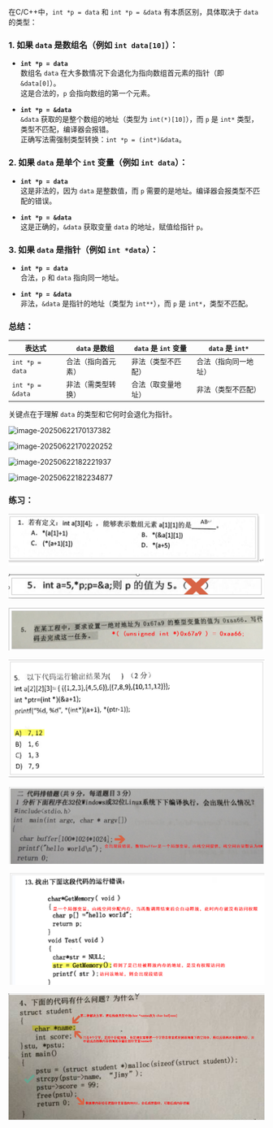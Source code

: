 在C/C++中，`int *p = data` 和 `int *p = &data` 有本质区别，具体取决于 `data` 的类型：

### 1. 如果 `data` 是数组名（例如 `int data[10]`）：

- **`int *p = data`**  
  数组名 `data` 在大多数情况下会退化为指向数组首元素的指针（即 `&data[0]`）。  
  这是合法的，`p` 会指向数组的第一个元素。

- **`int *p = &data`**  
  `&data` 获取的是整个数组的地址（类型为 `int(*)[10]`），而 `p` 是 `int*` 类型，类型不匹配，编译器会报错。  
  正确写法需强制类型转换：`int *p = (int*)&data`。

### 2. 如果 `data` 是单个 `int` 变量（例如 `int data`）：

- **`int *p = data`**  
  这是非法的，因为 `data` 是整数值，而 `p` 需要的是地址。编译器会报类型不匹配的错误。

- **`int *p = &data`**  
  这是正确的，`&data` 获取变量 `data` 的地址，赋值给指针 `p`。

### 3. 如果 `data` 是指针（例如 `int *data`）：

- **`int *p = data`**  
  合法，`p` 和 `data` 指向同一地址。

- **`int *p = &data`**  
  非法，`&data` 是指针的地址（类型为 `int**`），而 `p` 是 `int*`，类型不匹配。

### 总结：
| 表达式           | `data` 是数组      | `data` 是 `int` 变量 | `data` 是 `int*`     |
| ---------------- | ------------------ | -------------------- | -------------------- |
| `int *p = data`  | 合法（指向首元素） | 非法（类型不匹配）   | 合法（指向同一地址） |
| `int *p = &data` | 非法（需类型转换） | 合法（取变量地址）   | 非法（类型不匹配）   |

关键点在于理解 `data` 的类型和它何时会退化为指针。



![image-20250622170137382](C:\Users\王sir\AppData\Roaming\Typora\typora-user-images\image-20250622170137382.png)

![image-20250622170220252](C:\Users\王sir\AppData\Roaming\Typora\typora-user-images\image-20250622170220252.png)

![image-20250622182221937](C:\Users\王sir\AppData\Roaming\Typora\typora-user-images\image-20250622182221937.png)

![image-20250622182234877](C:\Users\王sir\AppData\Roaming\Typora\typora-user-images\image-20250622182234877.png)

### 练习：

![image-20250622183327835](./pointer.assets/image-20250622183327835.png)

![image-20250622183335257](./pointer.assets/image-20250622183335257.png)

![image-20250622183346579](./pointer.assets/image-20250622183346579.png)

![image-20250622183524975](./pointer.assets/image-20250622183524975.png)

![image-20250622185303317](./pointer.assets/image-20250622185303317.png)

![image-20250622185308918](./pointer.assets/image-20250622185308918.png)

![image-20250622201522419](./pointer.assets/image-20250622201522419.png)